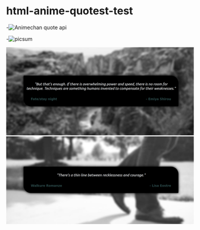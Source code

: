 # html-anime-quotest-test
-![Animechan quote api](https://github.com/rocktimsaikia/anime-chan)

-![picsum](https://picsum.photos/)

![pic1](https://github.com/clod44/html-anime-quotest-test/blob/main/Screenshot1.png)
![pic1](https://github.com/clod44/html-anime-quotest-test/blob/main/Screenshot2.png)
